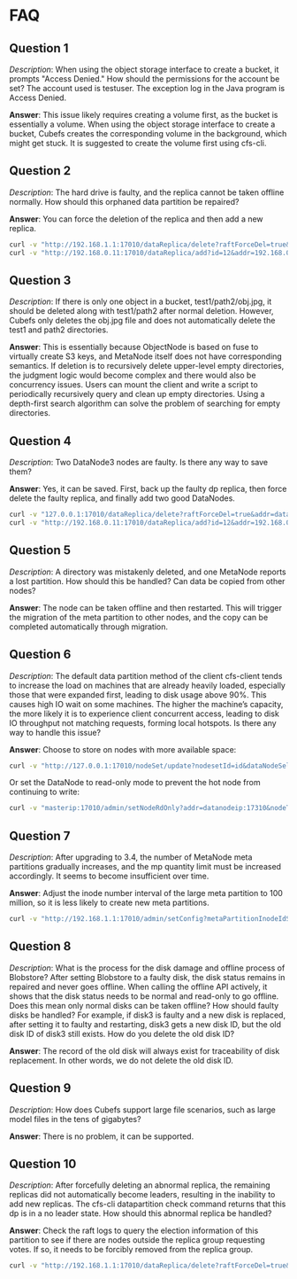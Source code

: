 # FAQ

## Question 1
_Description_: When using the object storage interface to create a bucket, it prompts "Access Denied." How should the permissions for the account be set? The account used is testuser. The exception log in the Java program is Access Denied.

**Answer**: This issue likely requires creating a volume first, as the bucket is essentially a volume. When using the object storage interface to create a bucket, Cubefs creates the corresponding volume in the background, which might get stuck. It is suggested to create the volume first using cfs-cli.

## Question 2
_Description_: The hard drive is faulty, and the replica cannot be taken offline normally. How should this orphaned data partition be repaired?

**Answer**: You can force the deletion of the replica and then add a new replica.
```bash
curl -v "http://192.168.1.1:17010/dataReplica/delete?raftForceDel=true&addr=192.168.1.2:17310&id=35455&force=true"
curl -v "http://192.168.0.11:17010/dataReplica/add?id=12&addr=192.168.0.33:17310"
```

## Question 3
_Description_: If there is only one object in a bucket, test1/path2/obj.jpg, it should be deleted along with test1/path2 after normal deletion. However, Cubefs only deletes the obj.jpg file and does not automatically delete the test1 and path2 directories.

**Answer**: This is essentially because ObjectNode is based on fuse to virtually create S3 keys, and MetaNode itself does not have corresponding semantics. If deletion is to recursively delete upper-level empty directories, the judgment logic would become complex and there would also be concurrency issues. Users can mount the client and write a script to periodically recursively query and clean up empty directories. Using a depth-first search algorithm can solve the problem of searching for empty directories.

## Question 4
_Description_: Two DataNode3 nodes are faulty. Is there any way to save them?

**Answer**: Yes, it can be saved. First, back up the faulty dp replica, then force delete the faulty replica, and finally add two good DataNodes.
```bash
curl -v "127.0.0.1:17010/dataReplica/delete?raftForceDel=true&addr=datanodeAddr:17310&id=47128"
curl -v "http://192.168.0.11:17010/dataReplica/add?id=12&addr=192.168.0.33:17310"
```

## Question 5
_Description_: A directory was mistakenly deleted, and one MetaNode reports a lost partition. How should this be handled? Can data be copied from other nodes?

**Answer**: The node can be taken offline and then restarted. This will trigger the migration of the meta partition to other nodes, and the copy can be completed automatically through migration.

## Question 6
_Description_: The default data partition method of the client cfs-client tends to increase the load on machines that are already heavily loaded, especially those that were expanded first, leading to disk usage above 90%. This causes high IO wait on some machines. The higher the machine’s capacity, the more likely it is to experience client concurrent access, leading to disk IO throughput not matching requests, forming local hotspots. Is there any way to handle this issue?

**Answer**: Choose to store on nodes with more available space:
```bash
curl -v "http://127.0.0.1:17010/nodeSet/update?nodesetId=id&dataNodeSelector=AvailableSpaceFirst"
```
Or set the DataNode to read-only mode to prevent the hot node from continuing to write:
```bash
curl -v "masterip:17010/admin/setNodeRdOnly?addr=datanodeip:17310&nodeType=2&rdOnly=true"
```

## Question 7
_Description_: After upgrading to 3.4, the number of MetaNode meta partitions gradually increases, and the mp quantity limit must be increased accordingly. It seems to become insufficient over time.

**Answer**: Adjust the inode number interval of the large meta partition to 100 million, so it is less likely to create new meta partitions.
```bash
curl -v "http://192.168.1.1:17010/admin/setConfig?metaPartitionInodeIdStep=100000000"
```

## Question 8
_Description_: What is the process for the disk damage and offline process of Blobstore? After setting Blobstore to a faulty disk, the disk status remains in repaired and never goes offline. When calling the offline API actively, it shows that the disk status needs to be normal and read-only to go offline. Does this mean only normal disks can be taken offline? How should faulty disks be handled? For example, if disk3 is faulty and a new disk is replaced, after setting it to faulty and restarting, disk3 gets a new disk ID, but the old disk ID of disk3 still exists. How do you delete the old disk ID?

**Answer**: The record of the old disk will always exist for traceability of disk replacement. In other words, we do not delete the old disk ID.

## Question 9
_Description_: How does Cubefs support large file scenarios, such as large model files in the tens of gigabytes?

**Answer**: There is no problem, it can be supported.

## Question 10
_Description_: After forcefully deleting an abnormal replica, the remaining replicas did not automatically become leaders, resulting in the inability to add new replicas. The cfs-cli datapartition check command returns that this dp is in a no leader state. How should this abnormal replica be handled?

**Answer**: Check the raft logs to query the election information of this partition to see if there are nodes outside the replica group requesting votes. If so, it needs to be forcibly removed from the replica group.
```bash
curl -v "http://192.168.1.1:17010/dataReplica/delete?raftForceDel=true&addr=192.168.1.2:17310&id=35455&force=true"
```